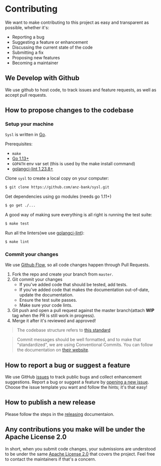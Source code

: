 # Contributing

We want to make contributing to this project as easy and transparent as possible, whether it's:

- Reporting a bug
- Suggesting a feature or enhancement
- Discussing the current state of the code
- Submitting a fix
- Proposing new features
- Becoming a maintainer

## We Develop with Github

We use github to host code, to track issues and feature requests, as well as accept pull requests.

## How to propose changes to the codebase

### Setup your machine

`Sysl` is written in [Go](https://golang.org/).

Prerequisites:

- `make`
- [Go 1.13+](https://golang.org/doc/install)
- `GOPATH` env var set (this is used by the make install command)
- [golangci-lint 1.23.8+](https://github.com/golangci/golangci-lint)

Clone `sysl` to create a local copy on your computer:

```sh
$ git clone https://github.com/anz-bank/sysl.git
```

Get dependencies using go modules (needs go 1.11+)

```sh
$ go get ./...
```

A good way of making sure everything is all right is running the test suite:

```sh
$ make test
```

Run all the linters(we use [golangci-lint](https://github.com/golangci/golangci-lint)):

```sh
$ make lint
```

### Commit your changes

We use [Github Flow](https://guides.github.com/introduction/flow/index.html), so all code changes happen through Pull Requests.

1. Fork the repo and create your branch from `master`.
2. Git commit your changes
   - If you've added code that should be tested, add tests.
   - If you've added code that makes the documentation out-of-date, update the documentation.
   - Ensure the test suite passes.
   - Make sure your code lints.
3. Git push and open a pull request against the master branch(attach **WIP** tag when the PR is still work in progress).
4. Merge it after it's reviewed and approved!

> The codebase structure refers to [this standard](https://github.com/golang-standards/project-layout)

> Commit messages should be well formatted, and to make that "standardized", we are using Conventional Commits.
> You can follow the documentation on [their website](https://www.conventionalcommits.org).

## How to report a bug or suggest a feature

We use GitHub [issues](https://github.com/anz-bank/sysl/issues) to track public bugs and collect enhancement suggestions. Report a bug or suggest a feature by [opening a new issue](https://github.com/anz-bank/sysl/issues/new/choose). Choose the issue template you want and follow the hints; it's that easy!

## How to publish a new release

Please follow the steps in the [releasing](releasing.md) documentaion.

## Any contributions you make will be under the Apache License 2.0

In short, when you submit code changes, your submissions are understood to be under the same [Apache License 2.0](https://github.com/anz-bank/sysl/blob/master/LICENSE) that covers the project. Feel free to contact the maintainers if that's a concern.
